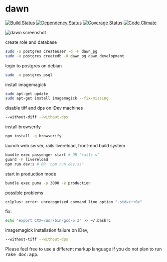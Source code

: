 # dawn

[![Build Status](https://travis-ci.org/everthis/dawn.svg?branch=master)](https://travis-ci.org/everthis/dawn)
[![Dependency Status](https://gemnasium.com/badges/github.com/everthis/dawn.svg)](https://gemnasium.com/github.com/everthis/dawn)
[![Coverage Status](https://coveralls.io/repos/github/everthis/dawn/badge.svg?branch=master)](https://coveralls.io/github/everthis/dawn?branch=master)
[![Code Climate](https://codeclimate.com/github/everthis/dawn/badges/gpa.svg)](https://codeclimate.com/github/everthis/dawn)

![dawn screenshot](https://github.com/everthis/dawn-ror/raw/master/screenshot.png "dawn screenshot")


create role and database

```bash
sudo -u postgres createuser -d -P dawn_pg
sudo -u postgres createdb -O dawn_pg dawn_development
```
login to postgres on debian 
```bash
sudo -u postgres psql
```

install imagemagick

```bash
sudo apt-get update
sudo apt-get install imagemagick --fix-missing
```
disable tiff and dps on iDev machines
```bash
--without-diff --without-dps
```

install browserify 
```bash
npm install -g browserify
```
launch web server, rails livereload, front-end build system

```bash
bundle exec passenger start # OR 'rails s'
guard -P livereload
npm run dev:s # OR 'npm run dev:ss'
```

start in production mode

```bash
bundle exec puma -p 3000 -e production
```
possible problems

```bash
cc1plus: error: unrecognized command line option "-std=c++0x"
```
fix:
```bash
echo 'export CXX=/usr/bin/gcc-5.3' >> ~/.bashrc
```

imagemagick installation failure on iDev, 
```bash
--without-tiff --without-dps
```

Please feel free to use a different markup language if you do not plan to run
<tt>rake doc:app</tt>.
